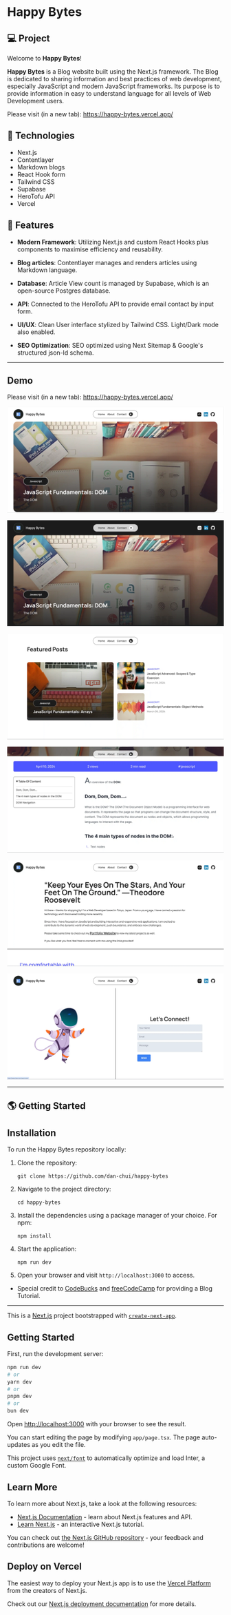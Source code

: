 # Happy Bytes

## 💻 Project
Welcome to **Happy Bytes**!

**Happy Bytes** is a Blog website built using the Next.js framework. The Blog is dedicated to sharing information and best practices of web development, especially JavaScript and modern JavaScript frameworks. Its purpose is to provide information in easy to understand language for all levels of Web Development users.

Please visit (in a new tab): https://happy-bytes.vercel.app/

## 🚀 Technologies

- Next.js
- Contentlayer
- Markdown blogs
- React Hook form
- Tailwind CSS
- Supabase
- HeroTofu API
- Vercel

## 💫 Features

- **Modern Framework**: Utilizing Next.js and custom React Hooks plus components to maximise efficiency and reusability.

- **Blog articles**: Contentlayer manages and renders articles using Markdown language.

- **Database**: Article View count is managed by Supabase, which is an open-source Postgres database.

- **API**: Connected to the HeroTofu API to provide email contact by input form.

- **UI/UX**: Clean User interface stylized by Tailwind CSS. Light/Dark mode also enabled.

- **SEO Optimization**: SEO optimized using Next Sitemap & Google's structured json-ld schema.

---

## Demo

Please visit (in a new tab): https://happy-bytes.vercel.app/

![](/public/screenshot1.webp)

![](/public/screenshot2.webp)

![](/public/screenshot3.webp)

![](/public/screenshot4.webp)

![](/public/screenshot5.webp)

![](/public/screenshot6.webp)

---

## 🌎 Getting Started

## Installation

To run the Happy Bytes repository locally:

1. Clone the repository:

   ```
   git clone https://github.com/dan-chui/happy-bytes
   ```

2. Navigate to the project directory:

   ```
   cd happy-bytes
   ```

3. Install the dependencies using a package manager of your choice. For npm:

   ```
   npm install
   ```

4. Start the application:

   ```
   npm run dev
   ```

5. Open your browser and visit `http://localhost:3000` to access.

- Special credit to [CodeBucks](https://devdreaming.com/) and [freeCodeCamp](https://www.freecodecamp.org/) for providing a Blog Tutorial.

---

This is a [Next.js](https://nextjs.org/) project bootstrapped with [`create-next-app`](https://github.com/vercel/next.js/tree/canary/packages/create-next-app).

## Getting Started

First, run the development server:

```bash
npm run dev
# or
yarn dev
# or
pnpm dev
# or
bun dev
```

Open [http://localhost:3000](http://localhost:3000) with your browser to see the result.

You can start editing the page by modifying `app/page.tsx`. The page auto-updates as you edit the file.

This project uses [`next/font`](https://nextjs.org/docs/basic-features/font-optimization) to automatically optimize and load Inter, a custom Google Font.

## Learn More

To learn more about Next.js, take a look at the following resources:

- [Next.js Documentation](https://nextjs.org/docs) - learn about Next.js features and API.
- [Learn Next.js](https://nextjs.org/learn) - an interactive Next.js tutorial.

You can check out [the Next.js GitHub repository](https://github.com/vercel/next.js/) - your feedback and contributions are welcome!

## Deploy on Vercel

The easiest way to deploy your Next.js app is to use the [Vercel Platform](https://vercel.com/new?utm_medium=default-template&filter=next.js&utm_source=create-next-app&utm_campaign=create-next-app-readme) from the creators of Next.js.

Check out our [Next.js deployment documentation](https://nextjs.org/docs/deployment) for more details.
